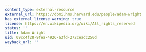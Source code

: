 ```yaml
---
content_type: external-resource
external_url: https://dbmi.hms.harvard.edu/people/adam-wright
has_external_license_warning: true
license: https://en.wikipedia.org/wiki/All_rights_reserved
status: ''
title: Adam Wright
uid: 09cc4f28-9fea-4926-a3fd-272ceadc250d
wayback_url: ''
---
```

